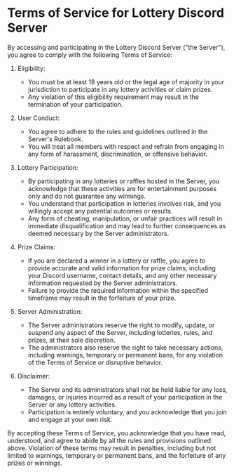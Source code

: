 # Terms of Service for Lottery Discord Server

By accessing and participating in the Lottery Discord Server ("the Server"), you agree to comply with the following Terms of Service:

1. Eligibility:
   - You must be at least 18 years old or the legal age of majority in your jurisdiction to participate in any lottery activities or claim prizes.
   - Any violation of this eligibility requirement may result in the termination of your participation.

2. User Conduct:
   - You agree to adhere to the rules and guidelines outlined in the Server's Rulebook.
   - You will treat all members with respect and refrain from engaging in any form of harassment, discrimination, or offensive behavior.
   
3. Lottery Participation:
   - By participating in any lotteries or raffles hosted in the Server, you acknowledge that these activities are for entertainment purposes only and do not guarantee any winnings.
   - You understand that participation in lotteries involves risk, and you willingly accept any potential outcomes or results.
   - Any form of cheating, manipulation, or unfair practices will result in immediate disqualification and may lead to further consequences as deemed necessary by the Server administrators.

4. Prize Claims:
   - If you are declared a winner in a lottery or raffle, you agree to provide accurate and valid information for prize claims, including your Discord username, contact details, and any other necessary information requested by the Server administrators.
   - Failure to provide the required information within the specified timeframe may result in the forfeiture of your prize.

5. Server Administration:
   - The Server administrators reserve the right to modify, update, or suspend any aspect of the Server, including lotteries, rules, and prizes, at their sole discretion.
   - The administrators also reserve the right to take necessary actions, including warnings, temporary or permanent bans, for any violation of the Terms of Service or disruptive behavior.

6. Disclaimer:
   - The Server and its administrators shall not be held liable for any loss, damages, or injuries incurred as a result of your participation in the Server or any lottery activities.
   - Participation is entirely voluntary, and you acknowledge that you join and engage at your own risk.

By accepting these Terms of Service, you acknowledge that you have read, understood, and agree to abide by all the rules and provisions outlined above. Violation of these terms may result in penalties, including but not limited to warnings, temporary or permanent bans, and the forfeiture of any prizes or winnings.

